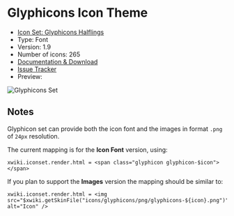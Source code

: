 # Glyphicons Icon Theme

* [Icon Set:  Glyphicons Halflings](https://getbootstrap.com/docs/3.3/components/)
* Type: Font
* Version: 1.9
* Number of icons: 265
* [Documentation & Download](http://extensions.xwiki.org/xwiki/bin/view/Extension/Glyphicons%20Icon%20Theme/)
* [Issue Tracker](http://jira.xwiki.org/browse/ICONTHEMES/component/14843)
* Preview: 

![Glyphicons Set](http://extensions.xwiki.org/xwiki/bin/download/Extension/Glyphicons%20Icon%20Theme/WebHome/glyphiconsSet.png?width=550)

## Notes

Glyphicon set can provide both the icon font and the images in format ``.png`` of ``24px`` resolution.

The current mapping is for the **Icon Font** version, using:
```
xwiki.iconset.render.html = <span class="glyphicon glyphicon-$icon"></span>
```

If you plan to support the **Images** version the mapping should be similar to: 
```
xwiki.iconset.render.html = <img src="$xwiki.getSkinFile("icons/glyphicons/png/glyphicons-${icon}.png")" alt="Icon" />
```
